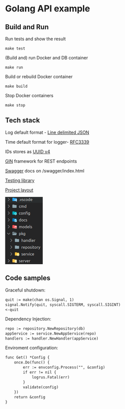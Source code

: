 # Golang API example

## Build and Run
Run tests and show the result
```
make test
```
(Build and) run Docker and DB container
```
make run
```
Build or rebuild Docker container
```
make build
```
Stop Docker containers
```
make stop
```

## Tech stack

Log default format - [Line delimited JSON](https://en.wikipedia.org/wiki/JSON_streaming#:~:text=Line%2Ddelimited%20JSON,-Not%20to%20be&text=Streaming%20makes%20use%20of%20the,whitespace%2C%20including%20newlines%20and%20returns.)

Time default format for logger- [RFC3339](https://en.wikipedia.org/wiki/ISO_8601#RFCs)

IDs stores as [UUID v4](https://en.wikipedia.org/wiki/Universally_unique_identifier#Version_4_(random))

[GIN](https://github.com/gin-gonic/gin) framework for REST endpoints

[Swagger](https://github.com/swaggo/swag) docs on /swagger/index.html 

[Testing library](https://github.com/stretchr/testify)

[Project layout](https://github.com/golang-standards/project-layout)

![alt text](struct.png "Title")

## Code samples

Graceful shutdown:
```golang
quit := make(chan os.Signal, 1)
signal.Notify(quit, syscall.SIGTERM, syscall.SIGINT)
<-quit
```
Dependency Injection:
```golang
repo := repository.NewRepository(db)
appService := service.NewAppService(repo)
handlers := handler.NewHandler(appService)
```
Enviroment configuration:
```golang
func Get() *Config {
	once.Do(func() {
		err := envconfig.Process("", &config)
		if err != nil {
			logrus.Fatal(err)
		}
		validate(config)
	})
	return &config
}
```